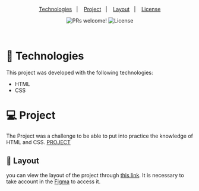 
<p align="center">
  <a href="#-tecnologias">Technologies</a>&nbsp;&nbsp;&nbsp;|&nbsp;&nbsp;&nbsp;
  <a href="#-projeto">Project</a>&nbsp;&nbsp;&nbsp;|&nbsp;&nbsp;&nbsp;
  <a href="#-layout">Layout</a>&nbsp;&nbsp;&nbsp;|&nbsp;&nbsp;&nbsp;
  <a href="#memo-licença"> License</a>
</p>
<p align="center">
 <img src="https://img.shields.io/static/v1?label=PRs&message=welcome&color=49AA26&labelColor=000000" alt="PRs welcome!" />

  <img alt="License" src="https://img.shields.io/static/v1?label=license&message=MIT&color=49AA26&labelColor=000000">
</p>

<br>





#   :rocket: Technologies

This project was developed with the following technologies:

- HTML
- CSS

#  :computer: Project

The Project was a challenge to be able to put into practice the knowledge of HTML and CSS. [PROJECT](https://matheus-rpk.github.io/-Rocket-Coffee/)


## 🔖 Layout

you can view the layout of the project through [this link](https://www.figma.com/file/Ct2EUTq3x5lwFPIuFm0Kgi/RocketCoffee-(Copy)?node-id=0%3A1). It is necessary to take account in the [Figma](https://figma.com) to access it.

